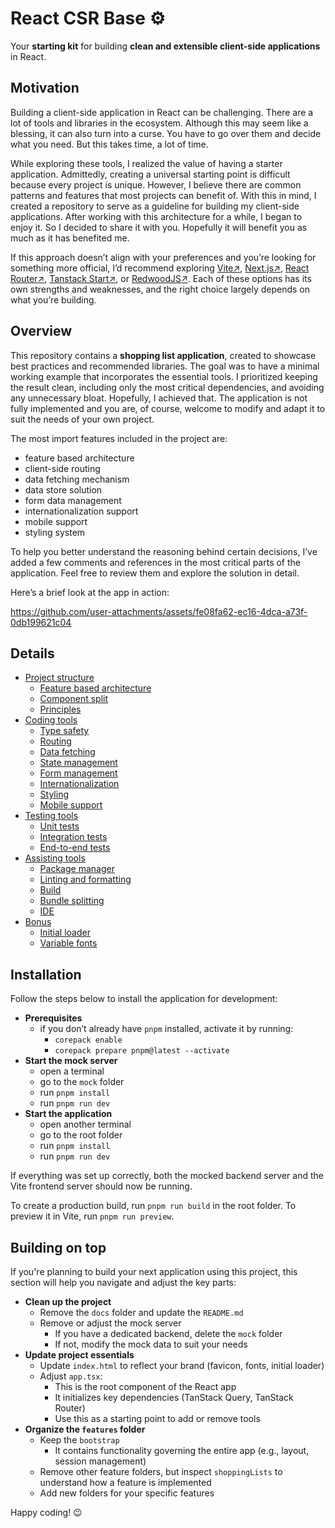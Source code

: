 # React CSR Base ⚙️

Your **starting kit** for building **clean and extensible client-side applications** in React.

## Motivation

Building a client-side application in React can be challenging. There are a lot of tools and libraries in the ecosystem. Although this may seem like a blessing, it can also turn into a curse. You have to go over them and decide what you need. But this takes time, a lot of time.

While exploring these tools, I realized the value of having a starter application. Admittedly, creating a universal starting point is difficult because every project is unique. However, I believe there are common patterns and features that most projects can benefit of. With this in mind, I created a repository to serve as a guideline for building my client-side applications. After working with this architecture for a while, I began to enjoy it. So I decided to share it with you. Hopefully it will benefit you as much as it has benefited me.

If this approach doesn’t align with your preferences and you’re looking for something more official, I’d recommend exploring [Vite↗](https://vite.dev/), [Next.js↗](https://nextjs.org/), [React Router↗](https://reactrouter.com/), [Tanstack Start↗](https://tanstack.com/start/latest), or [RedwoodJS↗](https://rwsdk.com/). Each of these options has its own strengths and weaknesses, and the right choice largely depends on what you’re building.

## Overview

This repository contains a **shopping list application**, created to showcase best practices and recommended libraries. The goal was to have a minimal working example that incorporates the essential tools. I prioritized keeping the result clean, including only the most critical dependencies, and avoiding any unnecessary bloat. Hopefully, I achieved that. The application is not fully implemented and you are, of course, welcome to modify and adapt it to suit the needs of your own project.

The most import features included in the project are:

- feature based architecture
- client-side routing
- data fetching mechanism
- data store solution
- form data management
- internationalization support
- mobile support
- styling system

To help you better understand the reasoning behind certain decisions, I’ve added a few comments and references in the most critical parts of the application. Feel free to review them and explore the solution in detail.

Here’s a brief look at the app in action:

https://github.com/user-attachments/assets/fe08fa62-ec16-4dca-a73f-0db199621c04

## Details

- [Project structure](docs/projectStructure.md)
  - [Feature based architecture](docs/projectStructure.md#feature-based-architecture)
  - [Component split](docs/projectStructure.md#component-split)
  - [Principles](docs/projectStructure.md#principles)
- [Coding tools](docs/codingTools.md)
  - [Type safety](docs/codingTools.md#type-safety)
  - [Routing](docs/codingTools.md#routing)
  - [Data fetching](docs/codingTools.md#data-fetching)
  - [State management](docs/codingTools.md#state-management)
  - [Form management](docs/codingTools.md#form-management)
  - [Internationalization](docs/codingTools.md#internationalization)
  - [Styling](docs/codingTools.md#styling)
  - [Mobile support](docs/codingTools.md#mobile-support)
- [Testing tools](docs/testingTools.md)
  - [Unit tests](docs/testingTools.md#unit-tests)
  - [Integration tests](docs/testingTools.md#integration-tests)
  - [End-to-end tests](docs/testingTools.md#end-to-end-tests)
- [Assisting tools](docs/assistingTools.md)
  - [Package manager](docs/assistingTools.md#package-manager)
  - [Linting and formatting](docs/assistingTools.md#linting-and-formatting)
  - [Build](docs/assistingTools.md#build)
  - [Bundle splitting](docs/assistingTools.md#bundle-splitting)
  - [IDE](docs/assistingTools.md#ide)
- [Bonus](docs/bonus.md)
  - [Initial loader](docs/bonus.md#initial-loader)
  - [Variable fonts](docs/bonus.md#variable-fonts)

## Installation

Follow the steps below to install the application for development:

- **Prerequisites**
  - if you don’t already have `pnpm` installed, activate it by running:
    - `corepack enable`
    - `corepack prepare pnpm@latest --activate`
- **Start the mock server**
  - open a terminal
  - go to the `mock` folder
  - run `pnpm install`
  - run `pnpm run dev`
- **Start the application**
  - open another terminal
  - go to the root folder
  - run `pnpm install`
  - run `pnpm run dev`

If everything was set up correctly, both the mocked backend server and the Vite frontend server should now be running.

To create a production build, run `pnpm run build` in the root folder. To preview it in Vite, run `pnpm run preview`.

## Building on top

If you're planning to build your next application using this project, this section will help you navigate and adjust the key parts:

- **Clean up the project**
  - Remove the `docs` folder and update the `README.md`
  - Remove or adjust the mock server
    - If you have a dedicated backend, delete the `mock` folder
    - If not, modify the mock data to suit your needs
- **Update project essentials**
  - Update `index.html` to reflect your brand (favicon, fonts, initial loader)
  - Adjust `app.tsx`:
    - This is the root component of the React app
    - It initializes key dependencies (TanStack Query, TanStack Router)
    - Use this as a starting point to add or remove tools
- **Organize the `features` folder**
  - Keep the `bootstrap`
    - It contains functionality governing the entire app (e.g., layout, session management)
  - Remove other feature folders, but inspect `shoppingLists` to understand how a feature is implemented
  - Add new folders for your specific features

Happy coding! 😉
